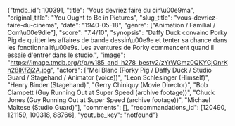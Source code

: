 {"tmdb_id": 100391, "title": "Vous devriez faire du cin\u00e9ma", "original_title": "You Ought to Be in Pictures", "slug_title": "vous-devriez-faire-du-cinema", "date": "1940-05-18", "genre": ["Animation / Familial / Com\u00e9die"], "score": "7.4/10", "synopsis": "Daffy Duck convainc Porky Pig de quitter les affaires de bande dessin\u00e9e et tenter sa chance dans les fonctionnalit\u00e9s. Les aventures de Porky commencent quand il essaie d'entrer dans le studio.", "image": "https://image.tmdb.org/t/p/w185_and_h278_bestv2/zYrWGmz0QKYGjOnrKn28lKfZj2A.jpg", "actors": ["Mel Blanc (Porky Pig / Daffy Duck / Studio Guard / Stagehand / Animator (voice))", "Leon Schlesinger (Himself)", "Henry Binder (Stagehand)", "Gerry Chiniquy (Movie Director)", "Bob Clampett (Guy Running Out at Super Speed (archive footage))", "Chuck Jones (Guy Running Out at Super Speed (archive footage))", "Michael Maltese (Studio Guard)"], "comments": [], "recommandations_id": [120490, 121159, 100318, 88766], "youtube_key": "notfound"}
